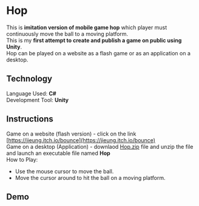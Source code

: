# Hop  
This is **imitation version of mobile game hop** which player must continuously move the ball to a moving platform.  
This is my **first attempt to create and publish a game on public using Unity**.  
Hop can be played on a website as a flash game or as an application on a desktop.  

## Technology  
Language Used: **C#**  
Development Tool: **Unity**

## Instructions 
Game on a website (flash version) - click on the link [https://jieung.itch.io/bounce](https://jieung.itch.io/bounce)  
Game on a desktop (Application) - downlaod [Hop.zip](Hop.zip) file and unzip the file and launch an executable file named **Hop**  
How to Play:
- Use the mouse cursor to move the ball.  
- Move the cursor around to hit the ball on a moving platform.  

## Demo
